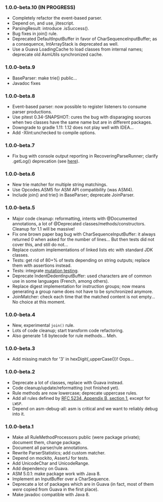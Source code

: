 ### 1.0.0-beta.10 (IN PROGRESS)

* Completely refactor the event-based parser.
* Depend on, and use, jitescript.
* ParsingResult: introduce .isSuccess().
* Bug fixes in join() rule.
* Deprecated DefaultInputBuffer in favor of CharSequenceInputBuffer; as a consequence, IntArrayStack
  is deprecated as well.
* Use a Guava LoadingCache to load classes from internal names; deprecate old AsmUtils synchronized
  cache.

### 1.0.0-beta.9

* BaseParser: make trie() public...
* Javadoc fixes

### 1.0.0-beta.8

* Event-based parser: now possible to register listeners to consume parser productions.
* Use pitest 0.34-SNAPSHOT: cures the bug with disparaging sources when two classes have the same
  name but are in different packages.
* Downgrade to gradle 1.11: 1.12 does not play well with IDEA...
* Add -Xlint:unchecked to compile options.

### 1.0.0-beta.7

* Fix bug with console output reporting in RecoveringParseRunner; clarify .getLog() deprecation (see
  [here](https://github.com/parboiled1/grappa/issues/2)).

### 1.0.0-beta.6

* New trie matcher for multiple string matchings.
* Use Opcodes.ASM5 for ASM API compatibility (was ASM4).
* Include join() and trie() in BaseParser; deprecate JoinParser.

### 1.0.0-beta.5

* Major code cleanup: reformatting, intents with @Documented annotations, a lot of @Deprecated
  classes/methods/constructors. Cleanup for 1.1 will be massive!
* Fix one brown paper bag bug with CharSequenceInputBuffer: it always returned 0 when asked for the
  number of lines... But then tests did not cover this, and still do not...
* Replace custom implementations of linked lists etc with standard JDK classes.
* Tests: get rid of 80+% of tests depending on string outputs; replace them with assertions instead.
* Tests: integrate [mutation testing](https://github.com/hcoles/pitest).
* Deprecate IndentDedentInputBuffer: used characters are of common use in some languages (French,
  among others).
* Replace digest implementation for instruction groups; now means generating a group name does not
  have to be synchronized anymore.
* JoinMatcher: check each time that the matched content is not empty... No choice at this moment.

### 1.0.0-beta.4

* New, experimental `join()` rule.
* Lots of code cleanup; start transform code refactoring.
* Also generate 1.6 bytecode for rule methods... Meh.

### 1.0.0-beta.3

* Add missing match for '3' in hexDigit{,upperCase()}! Oops...

### 1.0.0-beta.2

* Deprecate a lot of classes, replace with Guava instead.
* Code cleanup/update/reformatting (not finished yet).
* Rule methods are now lowercase; deprecate uppercase rules.
* Add all rules defined by
  [RFC 5234, Appendix B, section 1](https://tools.ietf.org/html/rfc5234#appendix-B.1), except for
  `LWSP`.
* Depend on asm-debug-all: asm is critical and we want to reliably debug into it.

### 1.0.0-beta.1

* Make all RuleMethodProcessors public (were package private); document them, change package.
* Document all parser/rule annotations.
* Rewrite ParserStatistics; add custom matcher.
* Depend on mockito, AssertJ for tests.
* Add UnicodeChar and UnicodeRange.
* Add dependency on Guava.
* ASM 5.0.1: make package work with Java 8.
* Implement an InputBuffer over a CharSequence.
* Deprecate a lot of packages which are in Guava (in fact, most of them _were_ copied from Guava in
  the first place).
* Make javadoc compatible with Java 8.

